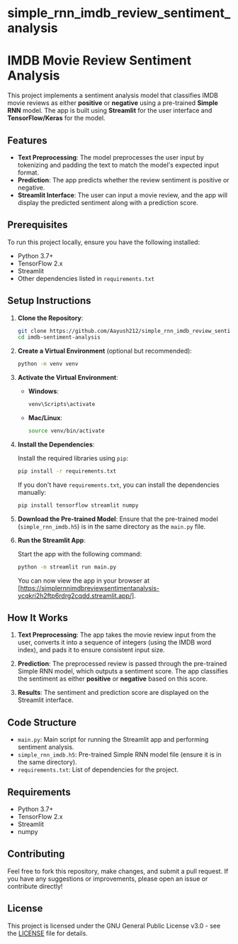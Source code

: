 # simple_rnn_imdb_review_sentiment_analysis

# IMDB Movie Review Sentiment Analysis

This project implements a sentiment analysis model that classifies IMDB movie reviews as either **positive** or **negative** using a pre-trained **Simple RNN** model. The app is built using **Streamlit** for the user interface and **TensorFlow/Keras** for the model.

## Features

- **Text Preprocessing**: The model preprocesses the user input by tokenizing and padding the text to match the model's expected input format.
- **Prediction**: The app predicts whether the review sentiment is positive or negative.
- **Streamlit Interface**: The user can input a movie review, and the app will display the predicted sentiment along with a prediction score.

## Prerequisites

To run this project locally, ensure you have the following installed:

- Python 3.7+
- TensorFlow 2.x
- Streamlit
- Other dependencies listed in `requirements.txt`

## Setup Instructions

1. **Clone the Repository**:

   ```bash
   git clone https://github.com/Aayush212/simple_rnn_imdb_review_sentiment_analysis.git
   cd imdb-sentiment-analysis
   ```

2. **Create a Virtual Environment** (optional but recommended):

   ```bash
   python -m venv venv
   ```

3. **Activate the Virtual Environment**:
   - **Windows**:
     ```bash
     venv\Scripts\activate
     ```
   - **Mac/Linux**:
     ```bash
     source venv/bin/activate
     ```

4. **Install the Dependencies**:

   Install the required libraries using `pip`:

   ```bash
   pip install -r requirements.txt
   ```

   If you don't have `requirements.txt`, you can install the dependencies manually:

   ```bash
   pip install tensorflow streamlit numpy
   ```

5. **Download the Pre-trained Model**:
   Ensure that the pre-trained model (`simple_rnn_imdb.h5`) is in the same directory as the `main.py` file.

6. **Run the Streamlit App**:

   Start the app with the following command:

   ```bash
   python -m streamlit run main.py
   ```

   You can now view the app in your browser at [https://simplernnimdbreviewsentimentanalysis-ycqkri2h2ftp6rdrg2cqdd.streamlit.app/].

## How It Works

1. **Text Preprocessing**: The app takes the movie review input from the user, converts it into a sequence of integers (using the IMDB word index), and pads it to ensure consistent input size.

2. **Prediction**: The preprocessed review is passed through the pre-trained Simple RNN model, which outputs a sentiment score. The app classifies the sentiment as either **positive** or **negative** based on this score.

3. **Results**: The sentiment and prediction score are displayed on the Streamlit interface.

## Code Structure

- `main.py`: Main script for running the Streamlit app and performing sentiment analysis.
- `simple_rnn_imdb.h5`: Pre-trained Simple RNN model file (ensure it is in the same directory).
- `requirements.txt`: List of dependencies for the project.

## Requirements

- Python 3.7+
- TensorFlow 2.x
- Streamlit
- numpy

## Contributing

Feel free to fork this repository, make changes, and submit a pull request. If you have any suggestions or improvements, please open an issue or contribute directly!

## License

This project is licensed under the GNU General Public License v3.0 - see the [LICENSE](LICENSE) file for details.

